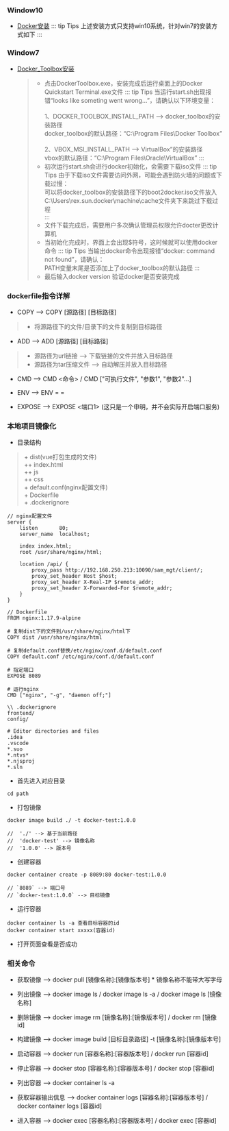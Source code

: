 ### Window10
+ [Docker安装](https://docs.docker.com/docker-for-windows/install/ "WebStorm 官网") 
::: tip Tips
上述安装方式只支持win10系统，针对win7的安装方式如下
:::

### Window7
+ [Docker_Toolbox安装](https://github.com/docker/toolbox/releases "Git：docker/toolbox")
    >+ 点击DockerToolbox.exe，安装完成后运行桌面上的Docker Quickstart Terminal.exe文件
    ::: tip Tips
    当运行start.sh出现报错“looks like someting went wrong...”，请确认以下环境变量：<br/><br/>
    1、DOCKER_TOOLBOX_INSTALL_PATH --> docker_toolbox的安装路径<br/>
    docker_toolbox的默认路径：“C:\Program Files\Docker Toolbox” <br/><br/>
    2、VBOX_MSI_INSTALL_PATH --> VirtualBox”的安装路径 <br/>
    vbox的默认路径：“C:\Program Files\Oracle\VirtualBox”
    :::
    >+ 初次运行start.sh会进行docker初始化，会需要下载iso文件
    ::: tip Tips
    由于下载iso文件需要访问外网，可能会遇到防火墙的问题或下载过慢：<br/>
    可以将docker_toolbox的安装路径下的boot2docker.iso文件放入 <br/>
    C:\Users\rex.sun\.docker\machine\cache文件夹下来跳过下载过程<br/>
    :::
    >+ 文件下载完成后，需要用户多次确认管理员权限允许docter更改计算机
    >+ 当初始化完成时，界面上会出现$符号，这时候就可以使用docker命令
    ::: tip Tips
    当输出docker命令出现报错“docker: command not found”，请确认：<br/>
    PATH变量末尾是否添加上了docker_toolbox的默认路径
    :::
    >+ 最后输入docker version 验证docker是否安装完成

### dockerfile指令详解
+ COPY --> COPY [源路径] [目标路径]
> + 将源路径下的文件/目录下的文件复制到目标路径

+ ADD --> ADD [源路径] [目标路径]
> + 源路径为url链接 --> 下载链接的文件并放入目标路径
> + 源路径为tar压缩文件 --> 自动解压并放入目标路径

+ CMD --> CMD <命令> / CMD ["可执行文件", "参数1", "参数2"...]

+ ENV --> ENV <key>=<value> <key2>=<value2>

+ EXPOSE --> EXPOSE <端口1> (这只是一个申明，并不会实际开启端口服务)

### 本地项目镜像化
+ 目录结构
> \+ dist(vue打包生成的文件)<br/>
> ++ index.html<br/>
> ++ js<br/>
> ++ css<br/>
> \+ default.conf(nginx配置文件)<br/>
> \+ Dockerfile<br/>
> \+ .dockerignore<br/>
```
// nginx配置文件
server {
    listen       80;
    server_name  localhost;

    index index.html;
    root /usr/share/nginx/html;

    location /api/ {
        proxy_pass http://192.168.250.213:10090/sam_mgt/client/;
        proxy_set_header Host $host;
        proxy_set_header X-Real-IP $remote_addr;
        proxy_set_header X-Forwarded-For $remote_addr;
    }
}

// Dockerfile
FROM nginx:1.17.9-alpine

# 复制dist下的文件到/usr/share/nginx/html下
COPY dist /usr/share/nginx/html

# 复制default.conf替换/etc/nginx/conf.d/default.conf
COPY default.conf /etc/nginx/conf.d/default.conf

# 指定端口
EXPOSE 8089

# 运行nginx
CMD ["nginx", "-g", "daemon off;"]

\\ .dockerignore
frontend/
config/

# Editor directories and files
.idea
.vscode
*.suo
*.ntvs*
*.njsproj
*.sln

```

+ 首先进入对应目录
```shell
cd path
```

+ 打包镜像
```shell
docker image build ./ -t docker-test:1.0.0

//  './' --> 基于当前路径
//  'docker-test' --> 镜像名称
//  '1.0.0' --> 版本号
```

+ 创建容器
```shell
docker container create -p 8089:80 docker-test:1.0.0

// `8089` --> 端口号
// `docker-test:1.0.0` --> 目标镜像

```

+ 运行容器
```shell
docker container ls -a 查看目标容器的id
docker container start xxxxx(容器id)
```

+ 打开页面查看是否成功


### 相关命令

+ 获取镜像 --> docker pull [镜像名称]:[镜像版本号]  * 镜像名称不能带大写字母
+ 列出镜像 --> docker image ls / docker image ls -a / docker image ls [镜像名称]
+ 删除镜像 --> docker image rm [镜像名称]:[镜像版本号] / docker rm [镜像id]
+ 构建镜像 --> docker image build [目标目录路径] -t [镜像名称]:[镜像版本号]

+ 启动容器 --> docker run [容器名称]:[容器版本号] / docker run [容器id]
+ 停止容器 --> docker stop [容器名称]:[容器版本号] / docker stop [容器id]
+ 列出容器 --> docker container ls -a
+ 获取容器输出信息 --> docker container logs [容器名称]:[容器版本号] / docker container logs [容器id]
+ 进入容器 --> docker exec [容器名称]:[容器版本号] / docker exec [容器id]
